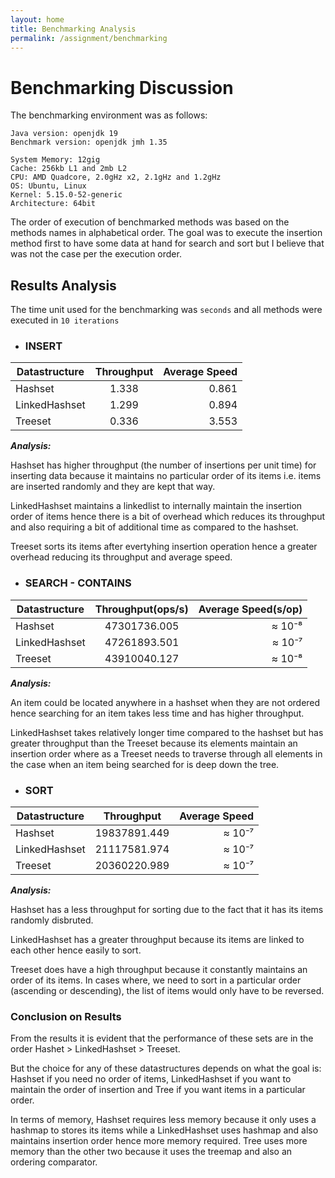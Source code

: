 ```yaml
---
layout: home
title: Benchmarking Analysis
permalink: /assignment/benchmarking
---
```

# Benchmarking Discussion
The benchmarking environment was as follows:
```
Java version: openjdk 19
Benchmark version: openjdk jmh 1.35

System Memory: 12gig
Cache: 256kb L1 and 2mb L2
CPU: AMD Quadcore, 2.0gHz x2, 2.1gHz and 1.2gHz
OS: Ubuntu, Linux
Kernel: 5.15.0-52-generic
Architecture: 64bit
```

The order of execution of benchmarked methods was based on the methods names in alphabetical order. The goal was to execute the insertion method first to have some data at hand for search and sort but I believe that was not the case per the execution order.

## Results Analysis
The time unit used for the benchmarking was `seconds` and all methods were executed in `10 iterations`
- ### **INSERT**

| Datastructure        | Throughput           | Average Speed  |
| ------------- |:-------------:| -----:|
| Hashset     | 1.338 | 0.861 |
| LinkedHashset      | 1.299      |   0.894 |
| Treeset | 0.336      |    3.553 |

***Analysis:*** 

Hashset has higher throughput (the number of insertions per unit time) for inserting data because it maintains no particular order of its items i.e. items are inserted randomly and they are kept that way. 

LinkedHashset maintains a linkedlist to internally maintain the insertion order of items hence there is a bit of overhead which reduces its throughput and also requiring a bit of additional time as compared to the hashset.

Treeset sorts its items after evertyhing insertion operation hence a greater overhead reducing its throughput and average speed.

- ### **SEARCH - CONTAINS**

| Datastructure        | Throughput(ops/s)           | Average Speed(s/op)  |
| ------------- |:-------------:| -----:|
| Hashset     | 47301736.005 | ≈ 10⁻⁸ |
| LinkedHashset      | 47261893.501      |   ≈ 10⁻⁷ |
| Treeset | 43910040.127      |    ≈ 10⁻⁸ |

***Analysis:***

An item could be located anywhere in a hashset when they are not ordered hence searching for an item takes less time and has higher throughput.

LinkedHashset takes relatively longer time compared to the hashset but has greater throughput than the Treeset because its elements maintain an insertion order where as a Treeset needs to traverse through all elements in the case when an item being searched for is deep down the tree.

- ### **SORT**

| Datastructure        | Throughput           | Average Speed  |
| ------------- |:-------------:| -----:|
| Hashset     | 19837891.449 | ≈ 10⁻⁷ |
| LinkedHashset      | 21117581.974      |   ≈ 10⁻⁷ |
| Treeset | 20360220.989      |    ≈ 10⁻⁷ |


***Analysis:***

Hashset has a less throughput for sorting due to the fact that it has its items randomly disbruted.

LinkedHashset has a greater throughput because its items are linked to each other hence easily to sort.

Treeset does have a high throughput because it constantly maintains an order of its items. In cases where, we need to sort in a particular order (ascending or descending), the list of items would only have to be reversed.

### Conclusion on Results
From the results it is evident that the performance of these sets are in the order Hashet > LinkedHashset > Treeset.

But the choice for any of these datastructures depends on what the goal is: Hashset if you need no order of items, LinkedHashset if you want to maintain the order of insertion and Tree if you want items in a particular order.

In terms of memory, Hashset requires less memory because it only uses a hashmap to stores its items while a LinkedHashset uses hashmap and also maintains insertion order hence more memory required. Tree uses more memory than the other two because it uses the treemap and also an ordering comparator.